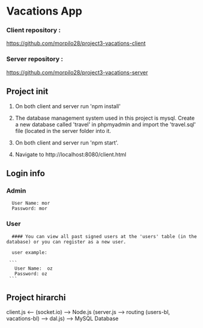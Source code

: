 # Vacations App

   ### Client repository :
   https://github.com/morpilo28/project3-vacations-client

   ### Server repository :
   https://github.com/morpilo28/project3-vacations-server


## Project init

   1. On both client and server run 'npm install'

   2. The database management system used in this project is mysql. 
   Create a new database called 'travel' in phpmyadmin and import the 'travel.sql' file (located in the server folder into it.

   3. On both client and server run 'npm start'.

   4. Navigate to http://localhost:8080/client.html


## Login info

   ### Admin
  ```
    User Name: mor
    Password: mor
  ```

   ### User
      #### You can view all past signed users at the 'users' table (in the database) or you can register as a new user.

      user example:

     ```
       User Name:  oz
       Password: oz
     ```

## Project hirarchi

client.js <-- (socket.io) --> Node.js (server.js --> routing (users-bl, vacations-bl) --> dal.js) --> MySQL Database



 


















